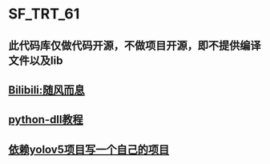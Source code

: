 # SF_TRT_61
 
## 此代码库仅做代码开源，不做项目开源，即不提供编译文件以及lib

## [Bilibili:随风而息](https://space.bilibili.com/120366874)

## [python-dll教程](https://www.bilibili.com/video/BV1Pe4y1p7Ds/?share_source=copy_web&vd_source=1ab4c859f1ebd918903f472636409e44)

## [依赖yolov5项目写一个自己的项目](https://www.bilibili.com/video/BV1Da4y1G7B2/?share_source=copy_web&vd_source=1ab4c859f1ebd918903f472636409e44)
